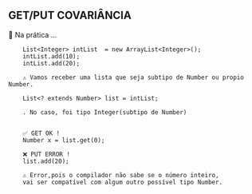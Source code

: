 ## GET/PUT COVARIÂNCIA



 📍 Na prática ... 


        List<Integer> intList  = new ArrayList<Integer>();
        intList.add(10);
        intList.add(20);

        ⚠️ Vamos receber uma lista que seja subtipo de Number ou propio Number. 
        
        List<? extends Number> list = intList;
        
        . No caso, foi tipo Integer(subtipo de Number)
         
        
        ✅ GET OK !         
        Number x = list.get(0);

        ❌ PUT ERROR !
        list.add(20);

        ⚠️ Error,pois o compilador não sabe se o número inteiro,
        vai ser compatível com algum outro possível tipo Number.


        
